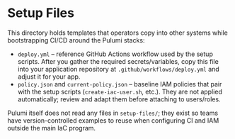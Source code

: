 # Setup Files

This directory holds templates that operators copy into other systems while bootstrapping CI/CD around the Pulumi stacks:

- `deploy.yml` – reference GitHub Actions workflow used by the setup scripts. After you gather the required secrets/variables, copy this file into your application repository at `.github/workflows/deploy.yml` and adjust it for your app.
- `policy.json` and `current-policy.json` – baseline IAM policies that pair with the setup scripts (`create-iac-user.sh`, etc.). They are not applied automatically; review and adapt them before attaching to users/roles.

Pulumi itself does not read any files in `setup-files/`; they exist so teams have version-controlled examples to reuse when configuring CI and IAM outside the main IaC program.
